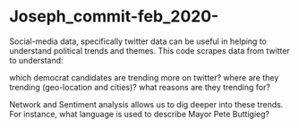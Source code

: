 # Joseph_commit-feb_2020-

Social-media data, specifically twitter data can be useful in helping to understand political trends and themes. 
This code scrapes data from twitter to understand:

which democrat candidates are trending more on twitter?
where are they trending (geo-location and cities)?
what reasons are they trending for?

Network and Sentiment analysis allows us to dig deeper into these trends. For instance, what language is used to describe 
Mayor Pete Buttigieg?
